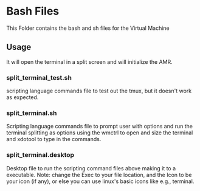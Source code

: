 # Bash Files

This Folder contains the bash and sh files for the Virtual Machine

## Usage
It will open the terminal in a split screen and will initialize the AMR.

### split_terminal_test.sh
scripting language commands file to test out the tmux, but it doesn't work as expected.

### split_terminal.sh
Scripting language commands file to prompt user with options and run the terminal splitting as options using the wmctrl to open and size the terminal and xdotool to type in the commands.

### split_terminal.desktop
Desktop file to run the scripting command files above making it to a executable. Note: change the Exec to your file location, and the Icon to be your icon (if any), or else you can use linux's basic icons like e.g., terminal.